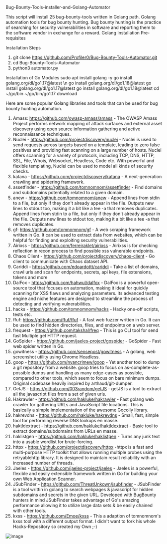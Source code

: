 Bug-Bounty-Tools-installer-and-Golang-Automator

This script will install 25 bug-bounty-tools written in Golang path. Golang automation tools for bug bounty hunting. Bug bounty hunting is the practice of searching for security vulnerabilities in software and reporting them to the software vendor in exchange for a reward.
Golang Installation Pre-requisites

Installation Steps 
1. git clone https://github.com/Profiler0/Bug-Bounty-Tools-Automator.git
2. cd Bug-Bounty-Tools-Automator
3. python3 automator.py
   
Installation of Go Modules
sudo apt install golang -y
 go install golang.org/dl/go1.17@latest \n
 go install golang.org/dl/go1.18@latest 
 go install golang.org/dl/go1.17@latest
 go install golang.org/dl/go1.18@latest
 cd ~/go/bin
~/go/bin/go1.17 download 

Here are some popular Golang libraries and tools that can be used for bug bounty hunting automation.

1. Amass: https://github.com/owasp-amass/amass - The OWASP Amass Project performs network mapping of attack surfaces and external asset discovery using open source information gathering and active reconnaissance techniques.
2.  Nuclei - https://github.com/projectdiscovery/nuclei - Nuclei is used to send requests across targets based on a template, leading to zero false positives and providing fast scanning on a large number of hosts. Nuclei offers scanning for a variety of protocols, including TCP, DNS, HTTP, SSL, File, Whois, Websocket, Headless, Code etc. With powerful and flexible templating, Nuclei can be used to model all kinds of security checks.
3. katana - https://github.com/projectdiscovery/katana - A next-generation crawling and spidering framework.
4. assetfinder - https://github.com/tomnomnom/assetfinder - Find domains and subdomains potentially related to a given domain.
5. anew - https://github.com/tomnomnom/anew - Append lines from stdin to a file, but only if they don't already appear in the file. Outputs new lines to stdout too, making it a bit like a tee -a that removes duplicates. Append lines from stdin to a file, but only if they don't already appear in the file. Outputs new lines to stdout too, making it a bit like a tee -a that removes duplicates.
6. gf: https://github.com/tomnomnom/gf - A web scraping framework written in Go. It can be used to extract data from websites, which can be helpful for finding and exploiting security vulnerabilities.
7. Airixss - https://github.com/ferreiraklet/airixss  - Airixss is for checking reflection in recon process to find possible xss vulnerable endpoints.
8. Chaos Client - https://github.com/projectdiscovery/chaos-client - Go client to communicate with Chaos dataset API.
9. Cariddi - https://github.com/edoardottt/cariddi - Take a list of domains, crawl urls and scan for endpoints, secrets, api keys, file extensions, tokens and more
10. DalFox - https://github.com/hahwul/dalfox - DalFox is a powerful open-source tool that focuses on automation, making it ideal for quickly scanning for XSS flaws and analyzing parameters. Its advanced testing engine and niche features are designed to streamline the process of detecting and verifying vulnerabilities.
11. hacks - https://github.com/tomnomnom/hacks - Hacky one-off scripts, tests etc.
12. ffuf: https://github.com/ffuf/ffuf - A fast web fuzzer written in Go. It can be used to find hidden directories, files, and endpoints on a web server.
13. frequest - https://github.com/takshal/freq - This is go CLI tool for send fast Multiple get HTTP request.
14. GoSpider - https://github.com/jaeles-project/gospider - GoSpider - Fast web spider written in Go.
15. gowitness - https://github.com/sensepost/gowitness - A golang, web screenshot utility using Chrome Headless.
16. goop - https://github.com/nyancrimew/goop - Yet another tool to dump a git repository from a website. goop tries to focus on as-complete-as-possible dumps and handling as many edge-cases as possible, compared to other tools, which seem to focus on bare minimum dumps. Original codebase heavily inspired by arthaud/git-dumper.
17. GetJS - https://github.com/003random/getJS - getJS is a tool to extract all the javascript files from a set of given urls.
18. Hakrawler - https://github.com/hakluke/hakrawler - Fast golang web crawler for gathering URLs and JavaScript file locations. This is basically a simple implementation of the awesome Gocolly library.
19. hakrevdns - https://github.com/hakluke/hakrevdns - Small, fast, simple tool for performing reverse DNS lookups en masse.
20. haktldextract - https://github.com/hakluke/haktldextract - Basic tool to extract domains/subdomains from URLs en masse.
21. haklistgen - https://github.com/hakluke/haklistgen - Turns any junk text into a usable wordlist for brute-forcing.
22. httpx - https://github.com/projectdiscovery/httpx -httpx is a fast and multi-purpose HTTP toolkit that allows running multiple probes using the retryablehttp library. It is designed to maintain result reliability with an increased number of threads.
23.  Jaeles - https://github.com/jaeles-project/jaeles - Jaeles is a powerful, flexible and easily extensible framework written in Go for building your own Web Application Scanner.
24.  JSubFinder - https://github.com/ThreatUnkown/jsubfinder - JSubFinder is a tool writtin in golang to search webpages & javascript for hidden subdomains and secrets in the given URL. Developed with BugBounty hunters in mind JSubFinder takes advantage of Go's amazing performance allowing it to utilize large data sets & be easily chained with other tools.
25.  kxss - https://github.com/Emoe/kxss - This a adaption of tomnomnom's kxss tool with a different output format. I didn't want to fork his whole Hacks-Repository so created my Own ;-)

![image](https://github.com/Profiler0/Bug-Bounty-Tools-Automator/assets/74747843/9fbc144b-e3cb-4f44-a286-7bbf5a83eca9)


